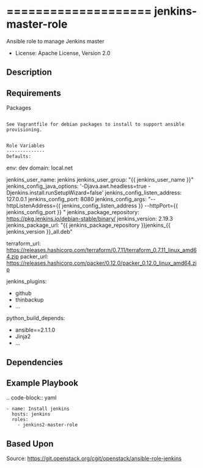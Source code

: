 ====================
jenkins-master-role
====================

Ansible role to manage Jenkins master

* License: Apache License, Version 2.0

Description
-----------

Requirements
------------

Packages
~~~~~~~~

See Vagrantfile for debian packages to install to support ansible provisioning.


Role Variables
--------------
Defaults:
~~~~~~~~~
env: dev
domain: local.net

jenkins_user_name: jenkins
jenkins_user_group: "{{ jenkins_user_name }}"
jenkins_config_java_options: '-Djava.awt.headless=true -Djenkins.install.runSetupWizard=false'
jenkins_config_listen_address: 127.0.0.1
jenkins_config_port: 8080
jenkins_config_args: "--httpListenAddress={{ jenkins_config_listen_address }} --httpPort={{ jenkins_config_port }} "
jenkins_package_repository: https://pkg.jenkins.io/debian-stable/binary/
jenkins_version: 2.19.3
jenkins_package_url: "{{ jenkins_package_repository }}jenkins_{{ jenkins_version }}_all.deb"

terraform_url: https://releases.hashicorp.com/terraform/0.7.11/terraform_0.7.11_linux_amd64.zip
packer_url: https://releases.hashicorp.com/packer/0.12.0/packer_0.12.0_linux_amd64.zip

jenkins_plugins:
  - github
  - thinbackup
  - ...

python_build_depends:
  - ansible==2.1.1.0
  - Jinja2
  - ...


Dependencies
------------

Example Playbook
----------------

.. code-block:: yaml

    - name: Install jenkins
      hosts: jenkins
      roles:
        - jenkins2-master-role

Based Upon
----------
Source: https://git.openstack.org/cgit/openstack/ansible-role-jenkins

